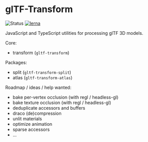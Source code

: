 # glTF-Transform

![Status](https://img.shields.io/badge/status-experimental-orange.svg)
[![lerna](https://img.shields.io/badge/maintained%20with-lerna-cc00ff.svg)](https://lernajs.io/)

JavaScript and TypeScript utilities for processing glTF 3D models.

Core:

- transform (`gltf-transform`)

Packages:

- split (`gltf-transform-split`)
- atlas (`gltf-transform-atlas`)

Roadmap / ideas / help wanted:

- bake per-vertex occlusion (with regl / headless-gl)
- bake texture occlusion (with regl / headless-gl)
- deduplicate accessors and buffers
- draco (de)compression
- unlit materials
- optimize animation
- sparse accessors
- ...
